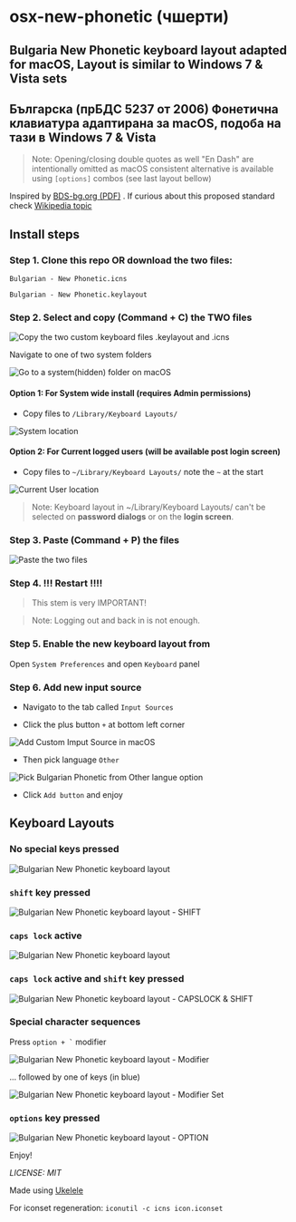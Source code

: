 osx-new-phonetic (чшерти)
================
Bulgaria New Phonetic keyboard layout adapted for macOS, Layout is similar to Windows 7 & Vista sets
----------------
Българска (прБДС 5237 от 2006) Фонетична клавиатура адаптирана за macOS, подоба на тази в Windows 7 & Vista
----------------

> Note: Opening/closing double quotes as well "En Dash" are intentionally omitted as macOS consistent alternative is available using ```[options]``` combos (see last layout bellow)

Inspired by [BDS-bg.org (PDF)](https://bds-bg.org/images/upload/Novini/prBDS_5237(1).pdf) .
If curious about this proposed standard check [Wikipedia topic](https://bg.wikipedia.org/wiki/Фонетична_подредба#Проект_за_стандарт_прБДС_5237:2006_(нова_фонетична_подредба,_подредба_за_устройства_с_малко_клавиши,_и_променена_БДС_5237:1978))

## Install steps

### Step 1. Clone this repo OR download the two files:

```Bulgarian - New Phonetic.icns```

```Bulgarian - New Phonetic.keylayout```

### Step 2. Select and copy (Command + C) the TWO files 

![Copy the two custom keyboard files .keylayout and .icns](<readme_files/Install - Copy the two files.png>)

Navigate to one of two system folders

![Go to a system(hidden) folder on macOS](<readme_files/Install - Go to a system folder.png>)

#### Option 1: For System wide install (requires Admin permissions)

- Copy files to ```/Library/Keyboard Layouts/```

![System location](<readme_files/Install - System location.png>)


#### Option 2: For Current logged users (will be available post login screen)

- Copy files to ```~/Library/Keyboard Layouts/``` note the ```~``` at the start

![Current User location](<readme_files/Install - Current User location.png>)

> Note: Keyboard layout in ~/Library/Keyboard Layouts/ can't be selected on **password dialogs** or on the **login screen**.

### Step 3. Paste (Command + P) the files

![Paste the two files](<readme_files/Install - Paste completed.png>)


### Step 4. !!! Restart !!!!

> This stem is very IMPORTANT! 

> Note: Logging out and back in is not enough.


### Step 5. Enable the new keyboard layout from 
Open ```System Preferences``` and open ```Keyboard``` panel


### Step 6. Add new input source 

- Navigato to the tab called ```Input Sources``` 

- Click the plus button ```+``` at bottom left corner 

![Add Custom Imput Source in macOS](<readme_files/Install - Add Custom Keyboard Layout.png>)

- Then pick language ```Other```

![Pick Bulgarian Phonetic from Other langue option](<readme_files/Install - Pick Bulgarian Phonetic from Other at the end.png>)

- Click ```Add button``` and enjoy


## Keyboard Layouts

### No special keys pressed

![Bulgarian New Phonetic keyboard layout](<readme_files/OSX-BG-New-Phonetic-Layout.png>)

### ```shift``` key pressed

![Bulgarian New Phonetic keyboard layout - SHIFT](<readme_files/OSX-BG-New-Phonetic-Layout-SHIFT.png>)

### ```caps lock``` active

![Bulgarian New Phonetic keyboard layout](<readme_files/OSX-BG-New-Phonetic-Layout-CAPSLOCK.png>)

### ```caps lock``` active and ```shift``` key pressed

![Bulgarian New Phonetic keyboard layout - CAPSLOCK & SHIFT](<readme_files/OSX-BG-New-Phonetic-Layout-CAPSLOCK-SHIFT.png>)

### Special character sequences

Press ``` option + ` ``` modifier

![Bulgarian New Phonetic keyboard layout - Modifier](<readme_files/OSX-BG-New-Phonetic-Layout-Modifier.png>)

... followed by one of keys (in blue)

![Bulgarian New Phonetic keyboard layout - Modifier Set](<readme_files/OSX-BG-New-Phonetic-Layout-Modifier-Set.png>)

### ```options``` key pressed

![Bulgarian New Phonetic keyboard layout - OPTION](<readme_files/OSX-BG-New-Phonetic-Layout-OPTION.png>)

Enjoy!

_LICENSE: MIT_

Made using [Ukelele](https://software.sil.org/ukelele/)

For iconset regeneration: ```iconutil -c icns icon.iconset```